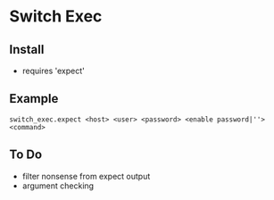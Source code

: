 # Switch Exec

## Install

* requires 'expect'

## Example

```
switch_exec.expect <host> <user> <password> <enable password|''> <command>
```

## To Do

* filter nonsense from expect output
* argument checking
